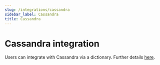 ```yaml
---
slug: /integrations/cassandra
sidebar_label: Cassandra
title: Cassandra
---
```


# Cassandra integration

Users can integrate with Cassandra via a dictionary. Further details [here](/sql-reference/dictionaries#cassandra).
